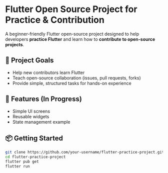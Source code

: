 # Flutter Open Source Project for Practice & Contribution

A beginner-friendly Flutter open-source project designed to help developers **practice Flutter** and learn how to **contribute to open-source projects**.

## 🚀 Project Goals

- Help new contributors learn Flutter
- Teach open-source collaboration (issues, pull requests, forks)
- Provide simple, structured tasks for hands-on experience

## 📱 Features (In Progress)

- Simple UI screens 
- Reusable widgets
- State management example

## 📦 Getting Started

```bash
git clone https://github.com/your-username/flutter-practice-project.git
cd flutter-practice-project
flutter pub get
flutter run

